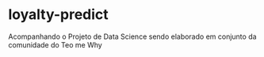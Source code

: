 # loyalty-predict
Acompanhando o Projeto de Data Science sendo elaborado em conjunto da comunidade do Teo me Why
